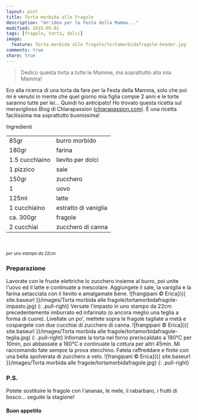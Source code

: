 ```yaml
---
layout: post
title: Torta morbida alle Fragole
description: "Un'idea per la Festa della Mamma..."
modified: 2015-05-01
tags: [fragole, torta, dolci]
image:
  feature: Torta morbida alle fragole/tortamorbidafragole-header.jpg
comments: true
share: true
---
```


> Dedico questa torta a tutte le Mamme, ma soprattutto alla mia Mamma!

Ero alla ricerca di una torta da fare per la Festa della Mamma, solo che poi mi è venuto in mente che quel giorno mia figlia compie 2 anni e le torte saranno tutte per lei... Quindi ho anticipato! Ho trovato questa ricetta sul meraviglioso Blog di Chiarapassion (<a href="http://www.chiarapassion.com/2014/05/per-la-mamma-torta-morbida-alle-fragole.html" target="_blank">chiarapassion.com</a>). È una ricetta facilissima ma soprattutto buonissima!


<div class="ingredients">
  <div class="ingredients-title">Ingredienti</div>
  <table>
    <tbody>
      <tr>
        <td>85gr</td>
        <td>burro morbido</td>
      </tr>
      <tr>
        <td>180gr</td>
        <td>farina</td>
      </tr>
      <tr>
        <td>1.5 cucchiaino</td>
        <td>lievito per dolci</td>
      </tr>
      <tr>
        <td>1 pizzico</td>
        <td>sale</td>
      </tr>
      <tr>
        <td>150gr</td>
        <td>zucchero</td>
      </tr>
      <tr>
        <td>1</td>
        <td>uovo</td>
      </tr>
      <tr>
        <td>125ml</td>
        <td>latte</td>
      </tr>
      <tr>
        <td>1 cucchiaino</td>
        <td>estratto di vaniglia</td>
      </tr>
      <tr>
        <td>ca. 300gr</td>
        <td>fragole</td>
      </tr>
      <tr>
        <td>2 cucchiai</td>
        <td>zucchero di canna</td>
      </tr>
    </tbody>
  </table>
  <br></br>
  <i class="pull-right" style="font-size: 80%;">per uno stampo da 22cm</i>
</div>


<h3>
  <font color="grey">
    <i class="icon-cogs"></i>
  </font> Preparazione
</h3>

Lavorate con le fruste elettriche lo zucchero insieme al burro, poi unite l'uovo ed il latte e continuate a mescolare. Aggiungete il sale, la vaniglia e la farina setacciata con il lievito e amalgamate bene.
![frangipani © Erica]({{ site.baseurl }}/images/Torta morbida alle fragole/tortamorbidafragole-impasto.jpg)
{: .pull-right}
Versate l'impasto in uno stampo da 22cm precedentemente imburrato ed infarinato (o ancora meglio una teglia a forma di cuore). Livellate un po', mettete sopra le fragole tagliate a metà e cospargete con due cucchiai di zucchero di canna.
![frangipani © Erica]({{ site.baseurl }}/images/Torta morbida alle fragole/tortamorbidafragole-teglia.jpg)
{: .pull-right}
Infornate la torta nel forno preriscaldato a 180°C per 10min, poi abbassate a 160°C e continuate la cottura per altri 45min. Mi raccomando fate sempre la prova stecchino. Fatela raffreddare e finite con una bella spolverata di zucchero a velo.
![frangipani © Erica]({{ site.baseurl }}/images/Torta morbida alle fragole/tortamorbidafragole.jpg)
{: .pull-right}

<h3>
  <font color="#FFCC00">
    <i class="icon-lightbulb"></i>
  </font> P.S.
</h3>

Potete sostituire le fragole con l'ananas, le mele, il rabarbaro, i frutti di bosco... seguite la stagione!

<h4>Buon appetito
  <font color="red">
    <i class="icon-smile"></i>
  </font>
</h4>
